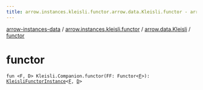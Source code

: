 ```yaml
---
title: arrow.instances.kleisli.functor.arrow.data.Kleisli.functor - arrow-instances-data
---
```


[arrow-instances-data](../../index.html) / [arrow.instances.kleisli.functor](../index.html) / [arrow.data.Kleisli](index.html) / [functor](./functor.html)

# functor

`fun <F, D> Kleisli.Companion.functor(FF: Functor<`[`F`](functor.html#F)`>): `[`KleisliFunctorInstance`](../../arrow.instances/-kleisli-functor-instance/index.html)`<`[`F`](functor.html#F)`, `[`D`](functor.html#D)`>`